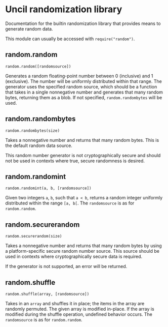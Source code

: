 
# Uncil randomization library

Documentation for the builtin randomization library that provides means to
generate random data.

This module can usually be accessed with `require("random")`.

## random.random
`random.random([randomsource])`

Generates a random floating-point number between 0 (inclusive)
and 1 (exclusive). The number will be uniformly distributed within that range.
The generator uses the specified random source, which should be a function
that takes in a single nonnegative number and generates that many random
bytes, returning them as a blob. If not specified, `random.randombytes`
will be used.

## random.randombytes
`random.randombytes(size)`

Takes a nonnegative number and returns that many random bytes. This is the
default random data source.

This random number generator is not cryptographically secure and should not
be used in contexts where true, secure randomness is desired.

## random.randomint
`random.randomint(a, b, [randomsource])`

Given two integers `a`, `b`, such that `a < b`, returns a random integer
uniformly distributed within the range `[a, b[`. The `randomsource`
is as for `random.random`.

## random.securerandom
`random.securerandom(size)`

Takes a nonnegative number and returns that many random bytes by using
a platform-specific secure random number source. This source should be used
in contexts where cryptographically secure data is required.

If the generator is not supported, an error will be returned.

## random.shuffle
`random.shuffle(array, [randomsource])`

Takes in an `array` and shuffles it in place; the items in the array are
randomly permuted. The given array is modified in-place. If the array is
modified during the shuffle operation, undefined behavior occurs.
The `randomsource` is as for `random.random`.
